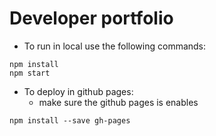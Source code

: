 # Developer portfolio

- To run in local use the following commands:

```
npm install
npm start
```

- To deploy in github pages:
  - make sure the github pages is enables

```
npm install --save gh-pages
```
